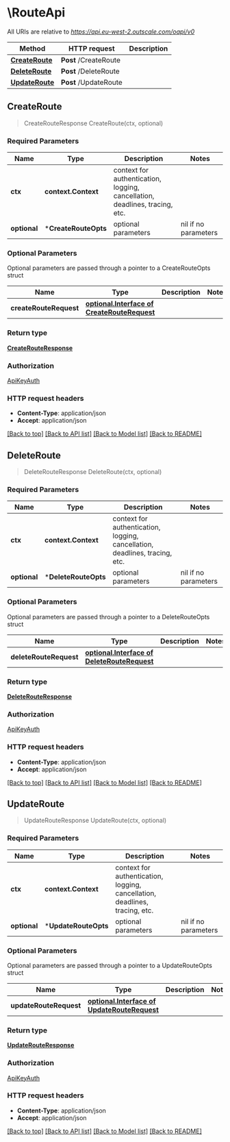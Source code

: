 # \RouteApi

All URIs are relative to *https://api.eu-west-2.outscale.com/oapi/v0*

Method | HTTP request | Description
------------- | ------------- | -------------
[**CreateRoute**](RouteApi.md#CreateRoute) | **Post** /CreateRoute | 
[**DeleteRoute**](RouteApi.md#DeleteRoute) | **Post** /DeleteRoute | 
[**UpdateRoute**](RouteApi.md#UpdateRoute) | **Post** /UpdateRoute | 



## CreateRoute

> CreateRouteResponse CreateRoute(ctx, optional)



### Required Parameters


Name | Type | Description  | Notes
------------- | ------------- | ------------- | -------------
**ctx** | **context.Context** | context for authentication, logging, cancellation, deadlines, tracing, etc.
 **optional** | ***CreateRouteOpts** | optional parameters | nil if no parameters

### Optional Parameters

Optional parameters are passed through a pointer to a CreateRouteOpts struct


Name | Type | Description  | Notes
------------- | ------------- | ------------- | -------------
 **createRouteRequest** | [**optional.Interface of CreateRouteRequest**](CreateRouteRequest.md)|  | 

### Return type

[**CreateRouteResponse**](CreateRouteResponse.md)

### Authorization

[ApiKeyAuth](../README.md#ApiKeyAuth)

### HTTP request headers

- **Content-Type**: application/json
- **Accept**: application/json

[[Back to top]](#) [[Back to API list]](../README.md#documentation-for-api-endpoints)
[[Back to Model list]](../README.md#documentation-for-models)
[[Back to README]](../README.md)


## DeleteRoute

> DeleteRouteResponse DeleteRoute(ctx, optional)



### Required Parameters


Name | Type | Description  | Notes
------------- | ------------- | ------------- | -------------
**ctx** | **context.Context** | context for authentication, logging, cancellation, deadlines, tracing, etc.
 **optional** | ***DeleteRouteOpts** | optional parameters | nil if no parameters

### Optional Parameters

Optional parameters are passed through a pointer to a DeleteRouteOpts struct


Name | Type | Description  | Notes
------------- | ------------- | ------------- | -------------
 **deleteRouteRequest** | [**optional.Interface of DeleteRouteRequest**](DeleteRouteRequest.md)|  | 

### Return type

[**DeleteRouteResponse**](DeleteRouteResponse.md)

### Authorization

[ApiKeyAuth](../README.md#ApiKeyAuth)

### HTTP request headers

- **Content-Type**: application/json
- **Accept**: application/json

[[Back to top]](#) [[Back to API list]](../README.md#documentation-for-api-endpoints)
[[Back to Model list]](../README.md#documentation-for-models)
[[Back to README]](../README.md)


## UpdateRoute

> UpdateRouteResponse UpdateRoute(ctx, optional)



### Required Parameters


Name | Type | Description  | Notes
------------- | ------------- | ------------- | -------------
**ctx** | **context.Context** | context for authentication, logging, cancellation, deadlines, tracing, etc.
 **optional** | ***UpdateRouteOpts** | optional parameters | nil if no parameters

### Optional Parameters

Optional parameters are passed through a pointer to a UpdateRouteOpts struct


Name | Type | Description  | Notes
------------- | ------------- | ------------- | -------------
 **updateRouteRequest** | [**optional.Interface of UpdateRouteRequest**](UpdateRouteRequest.md)|  | 

### Return type

[**UpdateRouteResponse**](UpdateRouteResponse.md)

### Authorization

[ApiKeyAuth](../README.md#ApiKeyAuth)

### HTTP request headers

- **Content-Type**: application/json
- **Accept**: application/json

[[Back to top]](#) [[Back to API list]](../README.md#documentation-for-api-endpoints)
[[Back to Model list]](../README.md#documentation-for-models)
[[Back to README]](../README.md)

